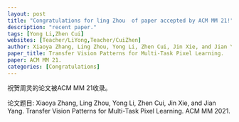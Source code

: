 ```yaml
---
layout: post
title: "Congratulations for ling Zhou  of paper accepted by ACM MM 21!"
description: "recent paper."
tags: [Yong Li,Zhen Cui]
websites: [Teacher/LiYong,Teacher/CuiZhen]
author: Xiaoya Zhang, Ling Zhou, Yong Li, Zhen Cui, Jin Xie, and Jian Yang. 
paper_title: Transfer Vision Patterns for Multi-Task Pixel Learning. 
paper: ACM MM 21.
categories: [Congratulations]
---
```

祝贺周灵的论文被ACM MM 21收录。

论文题目: Xiaoya Zhang, Ling Zhou, Yong Li, Zhen Cui, Jin Xie, and Jian Yang. Transfer Vision Patterns for Multi-Task Pixel Learning. ACM MM 2021.


